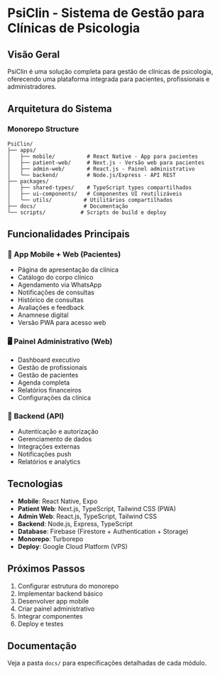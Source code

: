 # PsiClin - Sistema de Gestão para Clínicas de Psicologia

## Visão Geral

PsiClin é uma solução completa para gestão de clínicas de psicologia, oferecendo uma plataforma integrada para pacientes, profissionais e administradores.

## Arquitetura do Sistema

### Monorepo Structure
```
PsiClin/
├── apps/
│   ├── mobile/          # React Native - App para pacientes
│   ├── patient-web/     # Next.js - Versão web para pacientes
│   ├── admin-web/       # React.js - Painel administrativo
│   └── backend/         # Node.js/Express - API REST
├── packages/
│   ├── shared-types/    # TypeScript types compartilhados
│   ├── ui-components/   # Componentes UI reutilizáveis
│   └── utils/          # Utilitários compartilhados
├── docs/               # Documentação
└── scripts/           # Scripts de build e deploy
```

## Funcionalidades Principais

### 📱 App Mobile + Web (Pacientes)
- Página de apresentação da clínica
- Catálogo do corpo clínico
- Agendamento via WhatsApp
- Notificações de consultas
- Histórico de consultas
- Avaliações e feedback
- Anamnese digital
- Versão PWA para acesso web

### 🖥️ Painel Administrativo (Web)
- Dashboard executivo
- Gestão de profissionais
- Gestão de pacientes
- Agenda completa
- Relatórios financeiros
- Configurações da clínica

### 🔧 Backend (API)
- Autenticação e autorização
- Gerenciamento de dados
- Integrações externas
- Notificações push
- Relatórios e analytics

## Tecnologias

- **Mobile**: React Native, Expo
- **Patient Web**: Next.js, TypeScript, Tailwind CSS (PWA)
- **Admin Web**: React.js, TypeScript, Tailwind CSS
- **Backend**: Node.js, Express, TypeScript
- **Database**: Firebase (Firestore + Authentication + Storage)
- **Monorepo**: Turborepo
- **Deploy**: Google Cloud Platform (VPS)

## Próximos Passos

1. Configurar estrutura do monorepo
2. Implementar backend básico
3. Desenvolver app mobile
4. Criar painel administrativo
5. Integrar componentes
6. Deploy e testes

## Documentação

Veja a pasta `docs/` para especificações detalhadas de cada módulo. 